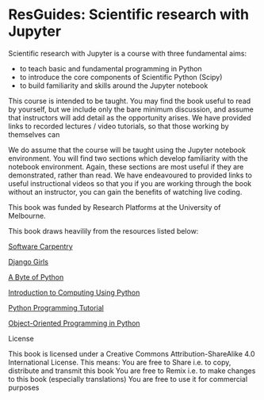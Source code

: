 # ResGuides: Scientific research with Jupyter

Scientific research with Jupyter is a course with three fundamental aims:

* to teach basic and fundamental programming in Python
* to introduce the core components of Scientific Python (Scipy)
* to build familiarity and skills around the Jupyter notebook 

This course is intended to be taught. You may find the book useful to read by yourself, but we include only the bare minimum discussion, and assume that instructors will add detail as the opportunity arises. We have provided links to recorded lectures / video tutorials, so that those working by themselves can 

We do assume that the course will be taught using the Jupyter notebook environment. You will find two sections which develop familiarity with the notebook environment. Again, these sections are most useful if they are demonstrated, rather than read. We have endeavoured to provided links to useful instructional videos so that you if you are working through the book without an instructor, you can gain the benefits of watching live coding. 

This book was funded by Research Platforms at the University of Melbourne. 

This book draws heavilily from the resources listed below:


[Software Carpentry](http://swcarpentry.github.io/python-novice-inflammation/)

[Django Girls](http://tutorial.djangogirls.org/en/)

[A Byte of Python](http://python.swaroopch.com/)

[Introduction to Computing Using Python](http://www.cs.cornell.edu/courses/CS1110/2014fa/lectures/)

[Python Programming Tutorial](http://www.programiz.com/python-programming)

[Object-Oriented Programming in Python](http://python-textbok.readthedocs.io/en/latest/index.html)

License

This book is licensed under a Creative Commons Attribution-ShareAlike 4.0 International License.
This means:
You are free to Share i.e. to copy, distribute and transmit this book
You are free to Remix i.e. to make changes to this book (especially translations)
You are free to use it for commercial purposes
